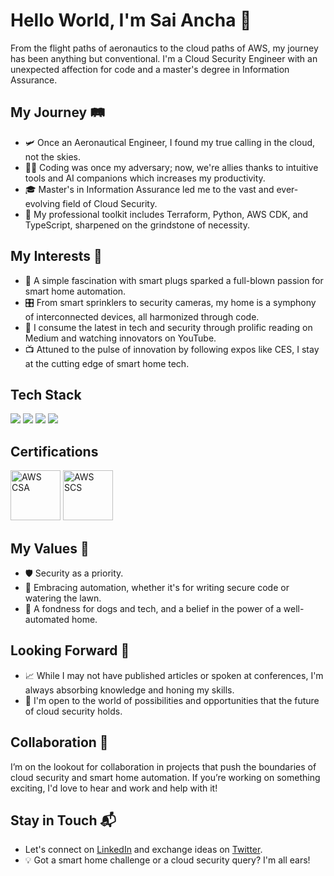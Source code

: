 # Hello World, I'm Sai Ancha 👋

From the flight paths of aeronautics to the cloud paths of AWS, my journey has been anything but conventional. I'm a Cloud Security Engineer with an unexpected affection for code and a master's degree in Information Assurance. 

## My Journey 🛤️
- 🛩️ Once an Aeronautical Engineer, I found my true calling in the cloud, not the skies.
- 👨‍💻 Coding was once my adversary; now, we're allies thanks to intuitive tools and AI companions which increases my productivity.
- 🎓 Master's in Information Assurance led me to the vast and ever-evolving field of Cloud Security.
- 💼 My professional toolkit includes Terraform, Python, AWS CDK, and TypeScript, sharpened on the grindstone of necessity.

## My Interests 🤖
- 🏡 A simple fascination with smart plugs sparked a full-blown passion for smart home automation.
- 🎛️ From smart sprinklers to security cameras, my home is a symphony of interconnected devices, all harmonized through code.
- 📰 I consume the latest in tech and security through prolific reading on Medium and watching innovators on YouTube.
- 📺 Attuned to the pulse of innovation by following expos like CES, I stay at the cutting edge of smart home tech.

## Tech Stack
<!-- https://github.com/Ileriayo/markdown-badges -->
<img src="https://img.shields.io/badge/AWS%20-%23FF9900.svg?&style=for-the-badge&logo=amazon-aws&logoColor=white"/>&nbsp;<img src="https://img.shields.io/badge/TypeScript-007ACC?style=for-the-badge&logo=typescript&logoColor=white"/>&nbsp;<img src="https://img.shields.io/badge/terraform-%235835CC.svg?style=for-the-badge&logo=terraform&logoColor=white"/>&nbsp;<img src="https://img.shields.io/badge/python-3670A0?style=for-the-badge&logo=python&logoColor=ffdd54"/>

## Certifications
<a href="https://www.credly.com/badges/b1268140-4b5e-42c5-ac3d-113c2036d7cd/public_url" target="_blank"><img src="https://assets.marcolancini.it/hotlink-ok/personal/certifications/aws_csa.png" class="cert" alt='AWS CSA' width="80px"></a>
<a href="https://www.credly.com/badges/2fa9d721-9382-4f70-acf8-7805178cc559/public_url" target="_blank"><img src="https://sai-ancha-assets.s3.amazonaws.com/security.png" class="cert" alt='AWS SCS' width="80px"></a>

## My Values 🔑
- 🛡️ Security as a priority.
- 🚀 Embracing automation, whether it's for writing secure code or watering the lawn.
- 🐾 A fondness for dogs and tech, and a belief in the power of a well-automated home.

## Looking Forward 🔮
- 📈 While I may not have published articles or spoken at conferences, I'm always absorbing knowledge and honing my skills.
- 🧠 I'm open to the world of possibilities and opportunities that the future of cloud security holds.

## Collaboration 🤝
I’m on the lookout for collaboration in projects that push the boundaries of cloud security and smart home automation. If you’re working on something exciting, I'd love to hear and work and help with it!

## Stay in Touch 📬
- Let's connect on [LinkedIn](#) and exchange ideas on [Twitter](#).
- 💡 Got a smart home challenge or a cloud security query? I'm all ears!

<!-- Feel free to reach out if you want to discuss technology, smart home innovations, or just want to share dog photos! -->

